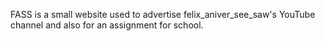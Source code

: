 FASS is a small website used to advertise felix_aniver_see_saw's YouTube channel and also for an assignment for school. 